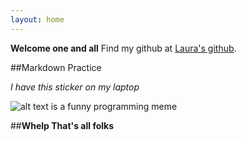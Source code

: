 ```yaml
---
layout: home 
---
```


**Welcome one and all**
Find my github at [Laura's github](https://github.com/laurajones2/laurajones2.github.io.git).

##Markdown Practice

*I have this sticker on my laptop*

![alt text is a funny programming meme](https://i.pinimg.com/originals/4f/54/29/4f5429df5ea6361fa8d3f08dfcdccdf9.jpg)

##**Whelp That's all folks**
